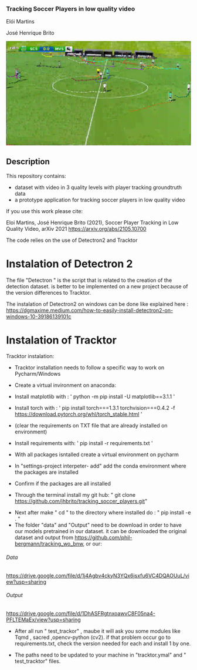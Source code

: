 ### Tracking Soccer Players in low quality video

Elói Martins

José Henrique Brito

![tracking results](https://github.com/Eloi-14855/tracking_soccer_players/blob/tracking_soccer/Example_of_results.jpg?raw=true)

## Description
 
This repository contains:
- dataset with video in 3 quality levels with player tracking groundtruth data
- a prototype application for tracking soccer players in low quality video

If you use this work please cite:

Eloi Martins, José Henrique Brito (2021), Soccer Player Tracking in Low Quality Video, arXiv 2021 https://arxiv.org/abs/2105.10700

The code relies on the use of Detectron2 and Tracktor

# Instalation of Detectron 2
The file "Detectron " is the script that is related to the creation of the detection dataset. is better to be implemented on a new project because of the version differences to Tracktor.

The instalation of Detectron2 on windows can be done like explained here : https://dgmaxime.medium.com/how-to-easily-install-detectron2-on-windows-10-39186139101c

# Instalation of Tracktor
Tracktor instalation:

- Tracktor installation needs to follow a specific way to work on Pycharm/Windows

- Create a virtual invironment on anaconda:

- Install matplotlib with : ' python -m pip install -U matplotlib==3.1.1 '

- Install torch with : ' pip install torch===1.3.1 torchvision===0.4.2 -f https://download.pytorch.org/whl/torch_stable.html '

- (clear the requirements on TXT file  that are already installed on environment)

- Install requirements with: ' pip install -r requirements.txt '

- With all packages isntalled create a virtual environment on pycharm

- In "settings-project interpeter- add" add the conda environment where the packages are installed

- Confirm if the packages are all installed

- Through the terminal install my git hub: " git clone https://github.com/jhbrito/tracking_soccer_players.git" 
<!--- https://github.com/Eloi-14855/tracking_soccer_players.git -->

- Next after make " cd " to the directory where installed do : " pip install -e . "
- The folder "data" and "Output" need to be download in order to have our models pretrained in our dataset. it can be downloaded the original dataset and output from https://github.com/phil-bergmann/tracking_wo_bnw, or our:

###### Data
https://drive.google.com/file/d/1j4Agbv4ckyN3YQx6jsxfu6VC4DQAOUuL/view?usp=sharing

###### Output
https://drive.google.com/file/d/1DhASFRgtnxoawvC8F05na4-PFLTEMaEx/view?usp=sharing


- After all run " test_trackor" , maube it will ask you some modules like Tqmd , sacred ,opencv-python (cv2). if that problem occur go to requirements.txt, check the version needed for each and install 1 by one. 

- The paths need to be updated to your machine in "tracktor.ymal" and " test_tracktor" files.






